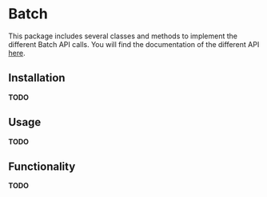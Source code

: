 # Batch

This package includes several classes and methods to implement the different Batch API calls. You will find the
documentation of the different API [here](https://batch.com/doc/api/prerequisites.html).

## Installation

__TODO__

## Usage

__TODO__

## Functionality

__TODO__
